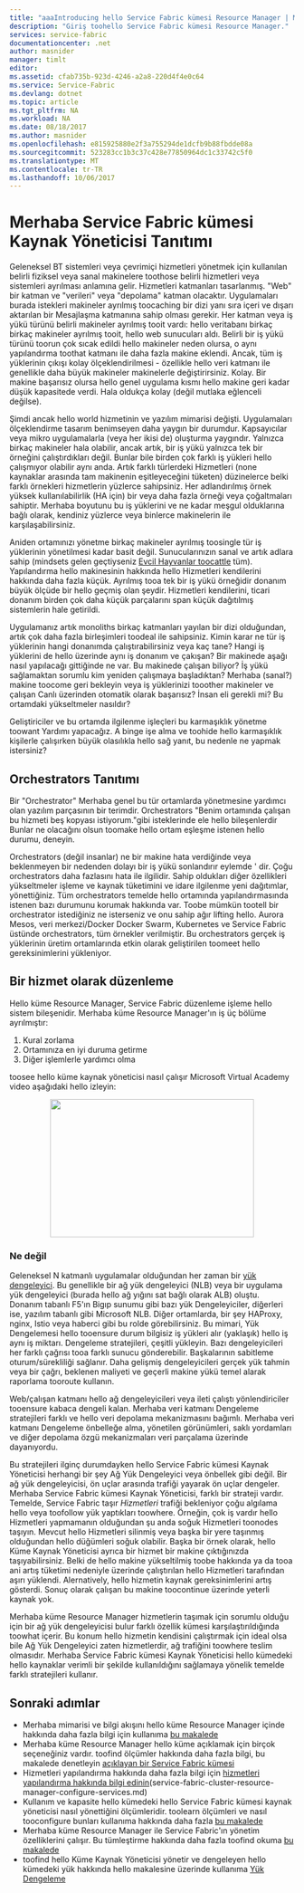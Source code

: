 ```yaml
---
title: "aaaIntroducing hello Service Fabric kümesi Resource Manager | Microsoft Docs"
description: "Giriş toohello Service Fabric kümesi Resource Manager."
services: service-fabric
documentationcenter: .net
author: masnider
manager: timlt
editor: 
ms.assetid: cfab735b-923d-4246-a2a8-220d4f4e0c64
ms.service: Service-Fabric
ms.devlang: dotnet
ms.topic: article
ms.tgt_pltfrm: NA
ms.workload: NA
ms.date: 08/18/2017
ms.author: masnider
ms.openlocfilehash: e815925880e2f3a755294de1dcfb9b88fbdde08a
ms.sourcegitcommit: 523283cc1b3c37c428e77850964dc1c33742c5f0
ms.translationtype: MT
ms.contentlocale: tr-TR
ms.lasthandoff: 10/06/2017
---
```

# <a name="introducing-hello-service-fabric-cluster-resource-manager"></a>Merhaba Service Fabric kümesi Kaynak Yöneticisi Tanıtımı
Geleneksel BT sistemleri veya çevrimiçi hizmetleri yönetmek için kullanılan belirli fiziksel veya sanal makinelere toothose belirli hizmetleri veya sistemleri ayrılması anlamına gelir. Hizmetleri katmanları tasarlanmış. "Web" bir katman ve "verileri" veya "depolama" katman olacaktır. Uygulamaları burada istekleri makineler ayrılmış toocaching bir dizi yanı sıra içeri ve dışarı aktarılan bir Mesajlaşma katmanına sahip olması gerekir. Her katman veya iş yükü türünü belirli makineler ayrılmış tooit vardı: hello veritabanı birkaç birkaç makineler ayrılmış tooit, hello web sunucuları aldı. Belirli bir iş yükü türünü toorun çok sıcak edildi hello makineler neden olursa, o aynı yapılandırma toothat katmanı ile daha fazla makine eklendi. Ancak, tüm iş yüklerinin çıkışı kolay ölçeklendirilmesi - özellikle hello veri katmanı ile genellikle daha büyük makineler makinelerle değiştirirsiniz. Kolay. Bir makine başarısız olursa hello genel uygulama kısmı hello makine geri kadar düşük kapasitede verdi. Hala oldukça kolay (değil mutlaka eğlenceli değilse).

Şimdi ancak hello world hizmetinin ve yazılım mimarisi değişti. Uygulamaları ölçeklendirme tasarım benimseyen daha yaygın bir durumdur. Kapsayıcılar veya mikro uygulamalarla (veya her ikisi de) oluşturma yaygındır. Yalnızca birkaç makineler hala olabilir, ancak artık, bir iş yükü yalnızca tek bir örneğini çalıştırdıkları değil. Bunlar bile birden çok farklı iş yükleri hello çalışmıyor olabilir aynı anda. Artık farklı türlerdeki Hizmetleri (none kaynaklar arasında tam makinenin eşitleyeceğini tüketen) düzinelerce belki farklı örnekleri hizmetlerin yüzlerce sahipsiniz. Her adlandırılmış örnek yüksek kullanılabilirlik (HA için) bir veya daha fazla örneği veya çoğaltmaları sahiptir. Merhaba boyutunu bu iş yüklerini ve ne kadar meşgul olduklarına bağlı olarak, kendiniz yüzlerce veya binlerce makinelerin ile karşılaşabilirsiniz. 

Aniden ortamınızı yönetme birkaç makineler ayrılmış toosingle tür iş yüklerinin yönetilmesi kadar basit değil. Sunucularınızın sanal ve artık adlara sahip (mindsets gelen geçtiyseniz [Evcil Hayvanlar toocattle](http://www.slideshare.net/randybias/architectures-for-open-and-scalable-clouds/20) tüm). Yapılandırma hello makinesinin hakkında hello Hizmetleri kendilerini hakkında daha fazla küçük. Ayrılmış tooa tek bir iş yükü örneğidir donanım büyük ölçüde bir hello geçmiş olan şeydir. Hizmetleri kendilerini, ticari donanım birden çok daha küçük parçalarını span küçük dağıtılmış sistemlerin hale getirildi.

Uygulamanız artık monoliths birkaç katmanları yayılan bir dizi olduğundan, artık çok daha fazla birleşimleri toodeal ile sahipsiniz. Kimin karar ne tür iş yüklerinin hangi donanımda çalıştırabilirsiniz veya kaç tane? Hangi iş yüklerini de hello üzerinde aynı iş donanım ve çakışan? Bir makinede aşağı nasıl yapılacağı gittiğinde ne var. Bu makinede çalışan biliyor? İş yükü sağlamaktan sorumlu kim yeniden çalışmaya başladıktan? Merhaba (sanal?) makine toocome geri bekleyin veya iş yüklerinizi tooother makineler ve çalışan Canlı üzerinden otomatik olarak başarısız? İnsan eli gerekli mi? Bu ortamdaki yükseltmeler nasıldır?

Geliştiriciler ve bu ortamda ilgilenme işleçleri bu karmaşıklık yönetme toowant Yardımı yapacağız. A binge işe alma ve toohide hello karmaşıklık kişilerle çalışırken büyük olasılıkla hello sağ yanıt, bu nedenle ne yapmak istersiniz?

## <a name="introducing-orchestrators"></a>Orchestrators Tanıtımı
Bir "Orchestrator" Merhaba genel bu tür ortamlarda yönetmesine yardımcı olan yazılım parçasının bir terimdir. Orchestrators "Benim ortamında çalışan bu hizmeti beş kopyası istiyorum."gibi isteklerinde ele hello bileşenlerdir Bunlar ne olacağını olsun toomake hello ortam eşleşme istenen hello durumu, deneyin.

Orchestrators (değil insanlar) ne bir makine hata verdiğinde veya beklenmeyen bir nedenden dolayı bir iş yükü sonlandırır eylemde ' dir. Çoğu orchestrators daha fazlasını hata ile ilgilidir. Sahip oldukları diğer özellikleri yükseltmeler işleme ve kaynak tüketimini ve idare ilgilenme yeni dağıtımlar, yönettiğiniz. Tüm orchestrators temelde hello ortamında yapılandırmasında istenen bazı durumunu korumak hakkında var. Toobe mümkün tootell bir orchestrator istediğiniz ne isterseniz ve onu sahip ağır lifting hello. Aurora Mesos, veri merkezi/Docker Docker Swarm, Kubernetes ve Service Fabric üstünde orchestrators, tüm örnekler verilmiştir. Bu orchestrators gerçek iş yüklerinin üretim ortamlarında etkin olarak geliştirilen toomeet hello gereksinimlerini yükleniyor. 

## <a name="orchestration-as-a-service"></a>Bir hizmet olarak düzenleme
Hello küme Resource Manager, Service Fabric düzenleme işleme hello sistem bileşenidir. Merhaba küme Resource Manager'ın iş üç bölüme ayrılmıştır:

1. Kural zorlama
2. Ortamınıza en iyi duruma getirme
3. Diğer işlemlerle yardımcı olma

toosee hello küme kaynak yöneticisi nasıl çalışır Microsoft Virtual Academy video aşağıdaki hello izleyin:<center><a target="_blank" href="https://mva.microsoft.com/en-US/training-courses/building-microservices-applications-on-azure-service-fabric-16747?l=d4tka66yC_5706218965">
<img src="./media/service-fabric-cluster-resource-manager-introduction/ConceptsAndDemoVid.png" WIDTH="360" HEIGHT="244">
</a></center>

### <a name="what-it-isnt"></a>Ne değil
Geleneksel N katmanlı uygulamalar olduğundan her zaman bir [yük dengeleyici](https://en.wikipedia.org/wiki/Load_balancing_(computing)). Bu genellikle bir ağ yük dengeleyici (NLB) veya bir uygulama yük dengeleyici (burada hello ağ yığını sat bağlı olarak ALB) oluştu. Donanım tabanlı F5'ın Bigıp sunumu gibi bazı yük Dengeleyiciler, diğerleri ise, yazılım tabanlı gibi Microsoft NLB. Diğer ortamlarda, bir şey HAProxy, nginx, Istio veya haberci gibi bu rolde görebilirsiniz. Bu mimari, Yük Dengelemesi hello tooensure durum bilgisiz iş yükleri alır (yaklaşık) hello iş aynı iş miktarı. Dengeleme stratejileri, çeşitli yükleyin. Bazı dengeleyicileri her farklı çağrısı tooa farklı sunucu gönderebilir. Başkalarının sabitleme oturum/sürekliliği sağlanır. Daha gelişmiş dengeleyicileri gerçek yük tahmin veya bir çağrı, beklenen maliyeti ve geçerli makine yükü temel alarak raporlama tooroute kullanın.

Web/çalışan katmanı hello ağ dengeleyicileri veya ileti çalıştı yönlendiriciler tooensure kabaca dengeli kalan. Merhaba veri katmanı Dengeleme stratejileri farklı ve hello veri depolama mekanizmasını bağımlı. Merhaba veri katmanı Dengeleme önbelleğe alma, yönetilen görünümleri, saklı yordamları ve diğer depolama özgü mekanizmaları veri parçalama üzerinde dayanıyordu.

Bu stratejileri ilginç durumdayken hello Service Fabric kümesi Kaynak Yöneticisi herhangi bir şey Ağ Yük Dengeleyici veya önbellek gibi değil. Bir ağ yük dengeleyicisi, ön uçlar arasında trafiği yayarak ön uçlar dengeler. Merhaba Service Fabric kümesi Kaynak Yöneticisi, farklı bir strateji vardır. Temelde, Service Fabric taşır *Hizmetleri* trafiği bekleniyor çoğu algılama hello veya toofollow yük yaptıkları toowhere. Örneğin, çok iş vardır hello Hizmetleri yapmamanın olduğundan şu anda soğuk Hizmetleri toonodes taşıyın. Mevcut hello Hizmetleri silinmiş veya başka bir yere taşınmış olduğundan hello düğümleri soğuk olabilir. Başka bir örnek olarak, hello Küme Kaynak Yöneticisi ayrıca bir hizmet bir makine çıktığınızda taşıyabilirsiniz. Belki de hello makine yükseltilmiş toobe hakkında ya da tooa ani artış tüketimi nedeniyle üzerinde çalıştırılan hello Hizmetleri tarafından aşırı yüklendi. Alernatively, hello hizmetin kaynak gereksinimlerini artış gösterdi. Sonuç olarak çalışan bu makine toocontinue üzerinde yeterli kaynak yok. 

Merhaba küme Resource Manager hizmetlerin taşımak için sorumlu olduğu için bir ağ yük dengeleyicisi bulur farklı özellik kümesi karşılaştırıldığında toowhat içerir. Bu konum hello hizmetin kendisini çalıştırmak için ideal olsa bile Ağ Yük Dengeleyici zaten hizmetlerdir, ağ trafiğini toowhere teslim olmasıdır. Merhaba Service Fabric kümesi Kaynak Yöneticisi hello kümedeki hello kaynaklar verimli bir şekilde kullanıldığını sağlamaya yönelik temelde farklı stratejileri kullanır.

## <a name="next-steps"></a>Sonraki adımlar
- Merhaba mimarisi ve bilgi akışını hello küme Resource Manager içinde hakkında daha fazla bilgi için kullanıma [bu makalede](service-fabric-cluster-resource-manager-architecture.md)
- Merhaba küme Resource Manager hello küme açıklamak için birçok seçeneğiniz vardır. toofind ölçümler hakkında daha fazla bilgi, bu makalede denetleyin [açıklayan bir Service Fabric kümesi](service-fabric-cluster-resource-manager-cluster-description.md)
- Hizmetleri yapılandırma hakkında daha fazla bilgi için [hizmetleri yapılandırma hakkında bilgi edinin](service-fabric-cluster-resource-manager-configure-services.md)(service-fabric-cluster-resource-manager-configure-services.md)
- Kullanım ve kapasite hello kümedeki hello Service Fabric kümesi kaynak yöneticisi nasıl yönettiğini ölçümleridir. toolearn ölçümleri ve nasıl tooconfigure bunları kullanıma hakkında daha fazla [bu makalede](service-fabric-cluster-resource-manager-metrics.md)
- Merhaba küme Resource Manager ile Service Fabric'ın yönetim özelliklerini çalışır. Bu tümleştirme hakkında daha fazla toofind okuma [bu makalede](service-fabric-cluster-resource-manager-management-integration.md)
- toofind hello Küme Kaynak Yöneticisi yönetir ve dengeleyen hello kümedeki yük hakkında hello makalesine üzerinde kullanıma [Yük Dengeleme](service-fabric-cluster-resource-manager-balancing.md)
